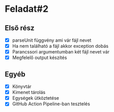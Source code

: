 # Feladat#2

## Első rész

- [x] parseUnit függvény ami vár fájl nevet
- [x] Ha nem található a fájl akkor exception dobás
- [x] Parancssori argumentumban két fájl nevet vár
- [x] Megfelelő output készítés

## Egyéb

- [x] Könyvtár
- [x] Kimenet tárolás
- [x] Egységek ütköztetése
- [x] GitHub Action Pipeline-ban tesztelés
